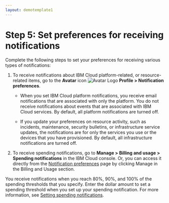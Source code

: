 ```yaml
---
layout: demotemplate1
---
```


# Step 5: Set preferences for receiving notifications

Complete the following steps to set your preferences for receiving various types of notifications:

1. To receive notifications about IBM Cloud platform-related, or resource-related items, go to the **Avatar** icon ![Avatar Logo](/DocasCodeExam/assets/images/icon.png "Avatar icon") **Profile > Notification preferences**.

   * When you set IBM Cloud platform notifications, you receive email notifications that are associated with only the platform. You do not receive notifications about events that are associated with IBM Cloud services. By default, all platform notifications are turned off.
 
   * If you update your preferences on resource activity, such as incidents, maintenance, security bulletins, or infrastructure service updates, the notifications are for only the services you use or the devices that you have provisioned. By default, all infrastructure notifications are turned off.
 
2. To receive spending notifications, go to **Manage > Billing and usage > Spending notifications** in the IBM Cloud console. Or, you can access it directly from the [Notification preferences](https://cloud.ibm.com/login?redirect=%2Fuser%2Fnotifications) page by clicking Manage in the Billing and Usage section.

You receive notifications when you reach 80%, 90%, and 100% of the spending thresholds that you specify. Enter the dollar amount to set a spending threshold when you set up your spending notification. For more information, see [Setting spending notifications](https://cloud.ibm.com/docs/billing-usage?topic=billing-usage-spending).

 
   
